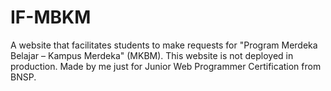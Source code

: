 # IF-MBKM

A website that facilitates students to make requests for "Program Merdeka Belajar – Kampus Merdeka" (MKBM).
This website is not deployed in production. Made by me just for Junior Web Programmer Certification from BNSP.
